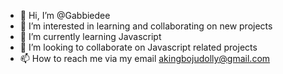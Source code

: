 - 👋 Hi, I’m @Gabbiedee
- 👀 I’m interested in learning and collaborating on new projects
- 🌱 I’m currently learning Javascript
- 💞️ I’m looking to collaborate on Javascript related projects
- 📫 How to reach me via my email akingbojudolly@gmail.com

<!---
Gabbiedee/Gabbiedee is a ✨ special ✨ repository because its `README.md` (this file) appears on your GitHub profile.
You can click the Preview link to take a look at your changes.
--->
